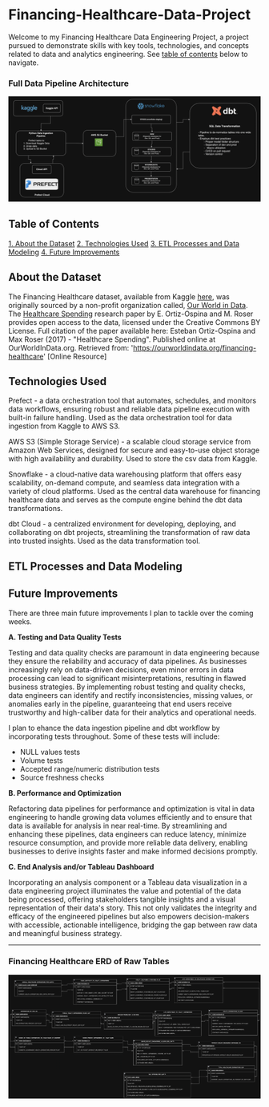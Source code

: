 # Financing-Healthcare-Data-Project

Welcome to my Financing Healthcare Data Engineering Project, a project pursued to demonstrate skills with key tools, technologies, and concepts related to data and analytics engineering. See [table of contents](#table-of-contents ) below to navigate.

### Full Data Pipeline Architecture
![Financing Healthcare Data Pipeline Architecture](./images/financing_healthcare_data_engineering_diagram.png)

## Table of Contents

[1. About the Dataset](#about-the-dataset)
[2. Technologies Used](#technologies-used)
[3. ETL Processes and Data Modeling](#etl-processes-and-data-modeling")
[4. Future Improvements](#future-improvements)

## About the Dataset

The Financing Healthcare dataset, available from Kaggle [here](https://www.kaggle.com/datasets/programmerrdai/financing-healthcare), was originally sourced by a non-profit organization called, [Our World in Data](https://ourworldindata.org/). The [Healthcare Spending](https://ourworldindata.org/financing-healthcare) research paper by E. Ortiz-Ospina and M. Roser provides open access to the data, licensed under the Creative Commons BY License. Full citation of the paper available here: Esteban Ortiz-Ospina and Max Roser (2017) - "Healthcare Spending". Published online at OurWorldInData.org. Retrieved from: 'https://ourworldindata.org/financing-healthcare' [Online Resource]

## Technologies Used

Prefect - a data orchestration tool that automates, schedules, and monitors data workflows, ensuring robust and reliable data pipeline execution with built-in failure handling. Used as the data orchestration tool for data ingestion from Kaggle to AWS S3.

AWS S3 (Simple Storage Service) - a scalable cloud storage service from Amazon Web Services, designed for secure and easy-to-use object storage with high availability and durability. Used to store the csv data from Kaggle.

Snowflake - a cloud-native data warehousing platform that offers easy scalability, on-demand compute, and seamless data integration with a variety of cloud platforms. Used as the central data warehouse for financing healthcare data and serves as the compute engine behind the dbt data transformations.

dbt Cloud - a centralized environment for developing, deploying, and collaborating on dbt projects, streamlining the transformation of raw data into trusted insights. Used as the data transformation tool.


## ETL Processes and Data Modeling


## Future Improvements

There are three main future improvements I plan to tackle over the coming weeks. 

**A. Testing and Data Quality Tests**

Testing and data quality checks are paramount in data engineering because they ensure the reliability and accuracy of data pipelines. As businesses increasingly rely on data-driven decisions, even minor errors in data processing can lead to significant misinterpretations, resulting in flawed business strategies. By implementing robust testing and quality checks, data engineers can identify and rectify inconsistencies, missing values, or anomalies early in the pipeline, guaranteeing that end users receive trustworthy and high-caliber data for their analytics and operational needs.

I plan to ehance the data ingestion pipeline and dbt workflow by incorporating tests throughout. Some of these tests will include:
* NULL values tests
* Volume tests
* Accepted range/numeric distribution tests
* Source freshness checks

**B. Performance and Optimization**

Refactoring data pipelines for performance and optimization is vital in data engineering to handle growing data volumes efficiently and to ensure that data is available for analysis in near real-time. By streamlining and enhancing these pipelines, data engineers can reduce latency, minimize resource consumption, and provide more reliable data delivery, enabling businesses to derive insights faster and make informed decisions promptly.

**C. End Analysis and/or Tableau Dashboard**

Incorporating an analysis component or a Tableau data visualization in a data engineering project illuminates the value and potential of the data being processed, offering stakeholders tangible insights and a visual representation of their data's story. This not only validates the integrity and efficacy of the engineered pipelines but also empowers decision-makers with accessible, actionable intelligence, bridging the gap between raw data and meaningful business strategy.







------------------------------------


### Financing Healthcare ERD of Raw Tables
![Financing Healthcare ERD](./images/financing_healthcare_ERD.png)
